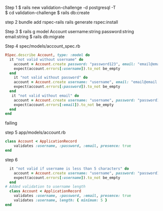 <!--
Challenges

You have been tasked to set up an Account model for a your company. The application must be secure and tested.

As a developer, I need to generate a model called Account that has a username, a password, and an email.
As a developer, I need username, password, and email to be required.
As a developer, I need every username to be at least 5 characters long.
As a developer, I need each username to be unique.
As a developer, I need each password to be at least 6 characters long.
As a developer, I need each password to be unique.
As a developer, I want my Account model to have many associated Addresses.
As a developer, I want Address to have street_number, street_name, city, state, and zip attributes.
As a developer, I want to validate the presence of all fields on Address.
 -->

Step 1
$ rails new validation-challenge -d postgresql -T  
$ cd validation-challenge
$ rails db:create

step 2
bundle add rspec-rails
rails generate rspec:install

Step 3
$ rails g model Account username:string password:string email:string
$ rails db:migrate

Step 4
spec/models/account_spec.rb

```ruby
RSpec.describe Account, type: :model do
  it "not valid without username" do
    account = Account.create password: "password123", email: "email@email.com"
    expect(account.errors[:username]).to_not be_empty
  end
    it "not valid without password" do
    account = Account.create username: "username", email: "email@email.com"
    expect(account.errors[:password]).to_not be_empty
  end
   it "not valid without email" do
    account = Account.create username: "username", password: "password123"
    expect(account.errors[:email]).to_not be_empty
  end
end

```

failing

step 5
app/models/account.rb

```ruby
class Account < ApplicationRecord
    validates :username, :password, :email, presence: true
end
```
step 6
<!-- As a developer, I need every username to be at least 5 characters long. -->
```ruby
  it "not valid if username is less than 5 characters" do
    account = Account.create username: "username", password: "password123", email:"email@email.com"
    expect(account.errors[:username]).to_not be_empty
  end
# Added validation to username length
  class Account < ApplicationRecord
    validates :username, :password, :email, presence: true
    validates :username, length: { minimum: 5 } 
end
  ```
<!-- As a developer, I need each username to be unique. -->
